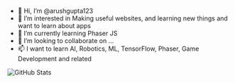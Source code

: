 - 👋 Hi, I’m @arushgupta123
- 👀 I’m interested in Making useful websites, and learning new things and want to learn about apps
- 🌱 I’m currently learning Phaser JS
- 💞️ I’m looking to collaborate on ...
- 📫 I want to learn AI, Robotics, ML, TensorFlow, Phaser, Game Development and related

<!---
arushgupta123/arushgupta123 is a ✨ special ✨ repository because its `README.md` (this file) appears on your GitHub profile.
You can click the Preview link to take a look at your changes.
--->

![GitHub Stats](https://github-readme-stats.vercel.app/api?username=arushgupta123&theme=radical)


